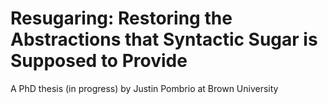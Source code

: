 # Resugaring: Restoring the Abstractions that Syntactic Sugar is Supposed to Provide

A PhD thesis (in progress) by Justin Pombrio at Brown University
